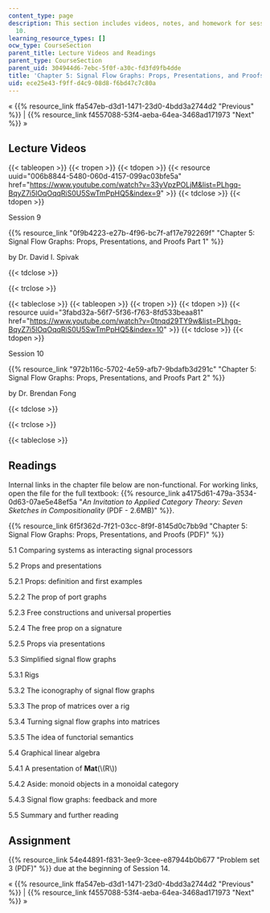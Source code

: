 ```yaml
---
content_type: page
description: This section includes videos, notes, and homework for sessions 9 and
  10.
learning_resource_types: []
ocw_type: CourseSection
parent_title: Lecture Videos and Readings
parent_type: CourseSection
parent_uid: 304944d6-7ebc-5f0f-a30c-fd3fd9fb4dde
title: 'Chapter 5: Signal Flow Graphs: Props, Presentations, and Proofs'
uid: ece25e43-f9ff-d4c9-08d8-f6bd47c7c80a
---
```


« {{% resource_link ffa547eb-d3d1-1471-23d0-4bdd3a2744d2 "Previous" %}} | {{% resource_link f4557088-53f4-aeba-64ea-3468ad171973 "Next" %}} » 

Lecture Videos
--------------

{{< tableopen >}}
{{< tropen >}}
{{< tdopen >}}
{{< resource uuid="006b8844-5480-060d-4157-099ac03bfe5a" href="https://www.youtube.com/watch?v=33yVpzPOLjM&list=PLhgq-BqyZ7i5lOqOqqRiS0U5SwTmPpHQ5&index=9" >}}
{{< tdclose >}}
{{< tdopen >}}


Session 9

{{% resource_link "0f9b4223-e27b-4f96-bc7f-af17e792269f" "Chapter 5: Signal Flow Graphs: Props, Presentations, and Proofs Part 1" %}}

by Dr. David I. Spivak


{{< tdclose >}}

{{< trclose >}}

{{< tableclose >}}
{{< tableopen >}}
{{< tropen >}}
{{< tdopen >}}
{{< resource uuid="3fabd32a-56f7-5f36-f763-8fd533beaa81" href="https://www.youtube.com/watch?v=0tnqd29TY9w&list=PLhgq-BqyZ7i5lOqOqqRiS0U5SwTmPpHQ5&index=10" >}}
{{< tdclose >}}
{{< tdopen >}}


Session 10

{{% resource_link "972b116c-5702-4e59-afb7-9bdafb3d291c" "Chapter 5: Signal Flow Graphs: Props, Presentations, and Proofs Part 2" %}}

by Dr. Brendan Fong


{{< tdclose >}}

{{< trclose >}}

{{< tableclose >}}

Readings
--------

Internal links in the chapter file below are non-functional. For working links, open the file for the full textbook: {{% resource_link a4175d61-479a-3534-0d63-07ae5e48ef5a "_An Invitation to Applied Category Theory: Seven Sketches in Compositionality_ (PDF - 2.6MB)" %}}.

{{% resource_link 6f5f362d-7f21-03cc-8f9f-8145d0c7bb9d "Chapter 5: Signal Flow Graphs: Props, Presentations, and Proofs (PDF)" %}}

5.1 Comparing systems as interacting signal processors

5.2 Props and presentations

5.2.1 Props: definition and first examples

5.2.2 The prop of port graphs

5.2.3 Free constructions and universal properties

5.2.4 The free prop on a signature

5.2.5 Props via presentations

5.3 Simplified signal flow graphs

5.3.1 Rigs

5.3.2 The iconography of signal flow graphs

5.3.3 The prop of matrices over a rig

5.3.4 Turning signal flow graphs into matrices

5.3.5 The idea of functorial semantics

5.4 Graphical linear algebra

5.4.1 A presentation of **Mat**(\\(R\\))

5.4.2 Aside: monoid objects in a monoidal category

5.4.3 Signal flow graphs: feedback and more

5.5 Summary and further reading

Assignment
----------

{{% resource_link 54e44891-f831-3ee9-3cee-e87944b0b677 "Problem set 3 (PDF)" %}} due at the beginning of Session 14.

« {{% resource_link ffa547eb-d3d1-1471-23d0-4bdd3a2744d2 "Previous" %}} | {{% resource_link f4557088-53f4-aeba-64ea-3468ad171973 "Next" %}} »